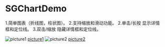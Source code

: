 # SGChartDemo
1.简单图表（折线图，柱状图）。 2.支持缩放和滑动功能。 2.单击/长按 显示详情框和定位线。 3.双击/缩放 隐藏详情框和定位线。

![picture1](https://img.wenhairu.com/image/8OpTX)
[picture1](https://img.wenhairu.com/image/8OpTX)
![picture2](https://img.wenhairu.com/image/8O5xp)
[picture2](https://img.wenhairu.com/image/8O5xp)

